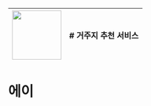 <img src="https://github.com/user-attachments/assets/f521acdb-4507-4aee-8abd-ac88f80318bb" width="100" height="100"/> | # 거주지 추천 서비스 |
--- | --- |


# 에이
